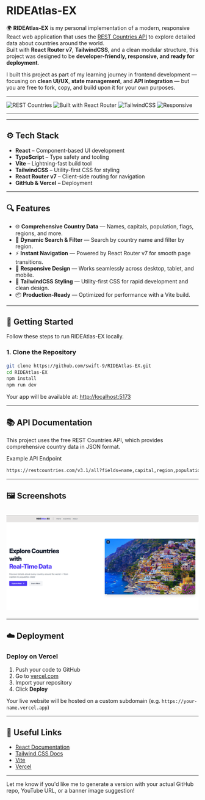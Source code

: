 # RIDEAtlas-EX

🌍 **RIDEAtlas-EX** is my personal implementation of a modern, responsive React web application that uses the [REST Countries API](https://restcountries.com/) to explore detailed data about countries around the world.  
Built with **React Router v7**, **TailwindCSS**, and a clean modular structure, this project was designed to be **developer-friendly, responsive, and ready for deployment**.

I built this project as part of my learning journey in frontend development — focusing on **clean UI/UX**, **state management**, and **API integration** — but you are free to fork, copy, and build upon it for your own purposes.

---

![REST Countries](https://img.shields.io/badge/API-REST%20Countries-blue)
![Built with React Router](https://img.shields.io/badge/Built%20With-React%20Router-orange)
![TailwindCSS](https://img.shields.io/badge/Styled%20With-TailwindCSS-38bdf8)
![Responsive](https://img.shields.io/badge/Mobile%20First-Yes-green)

---

---

## ⚙️ Tech Stack

- **React** – Component-based UI development
- **TypeScript** – Type safety and tooling
- **Vite** – Lightning-fast build tool
- **TailwindCSS** – Utility-first CSS for styling
- **React Router v7** – Client-side routing for navigation
- **GitHub & Vercel** – Deployment

---

## 🔍 Features

- 🌐 **Comprehensive Country Data** — Names, capitals, population, flags, regions, and more.
- 🔀 **Dynamic Search & Filter** — Search by country name and filter by region.
- ⚡ **Instant Navigation** — Powered by React Router v7 for smooth page transitions.
- 📱 **Responsive Design** — Works seamlessly across desktop, tablet, and mobile.
- 🎨 **TailwindCSS Styling** — Utility-first CSS for rapid development and clean design.
- 📦 **Production-Ready** — Optimized for performance with a Vite build.

---

## 🚀 Getting Started

Follow these steps to run RIDEAtlas-EX locally.

### 1. Clone the Repository

```bash
git clone https://github.com/swift-9/RIDEAtlas-EX.git
cd RIDEAtlas-EX
npm install
npm run dev
```

Your app will be available at: [http://localhost:5173](http://localhost:5173)

---

## 📚 API Documentation

This project uses the free REST Countries API, which provides comprehensive country data in JSON format.

Example API Endpoint

```bash
https://restcountries.com/v3.1/all?fields=name,capital,region,population,flag
```

---

## 🖼️ Screenshots

## <div><img src="public/pic.png" alt="Screenshot" /></div>

---

## ☁️ Deployment

### Deploy on Vercel

1. Push your code to GitHub
2. Go to [vercel.com](https://vercel.com)
3. Import your repository
4. Click **Deploy**

Your live website will be hosted on a custom subdomain (e.g. `https://your-name.vercel.app`)

---

## 🔗 Useful Links

- [React Documentation](https://reactjs.org/)
- [Tailwind CSS Docs](https://tailwindcss.com/)
- [Vite](https://vitejs.dev/)
- [Vercel](https://vercel.com/)

---

Let me know if you'd like me to generate a version with your actual GitHub repo, YouTube URL, or a banner image suggestion!
